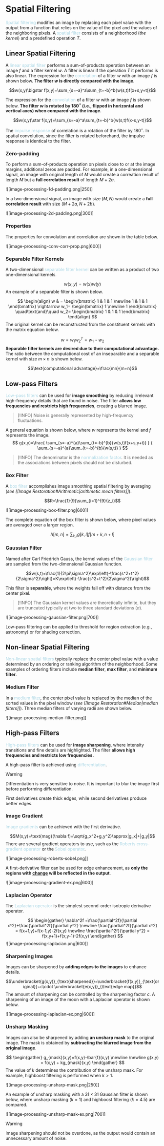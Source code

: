# Spatial Filtering

<span style = "color:lightblue">Spatial filtering</span> modifies an image by replacing each pixel value with the output from a function that relies on the value of the pixel and the values of the neighboring pixels. A <span style = "color:lightblue">spatial filter</span> consists of a neighborhood (*the kernel*) and a predefined operation $T$.

## Linear Spatial Filtering

A <span style = "color:lightblue">linear spatial filter</span> performs a sum-of-products operation between an image $f$ and a filter kernel $w$. A filter is linear if the operation $T$ it performs is also linear. The expression for the <span style = "color:lightblue">correlation</span> of a filter $w$ with an image $f$ is shown below. **The filter $w$ is directly compared with the image**.

$$w(x,y)\bigstar f(x,y)=\sum_{s=-a}^a\sum_{t=-b}^b{w(s,t)f(x+s,y+t)}$$

The expression for the <span style = "color:lightblue">convolution</span> of a filter $w$ with an image $f$ is shown below. **The filter $w$ is rotated by 180$^\circ$ (i.e., flipped in horizontal and vertical axes) when compared with the image.**

$$w(x,y)\star f(x,y)=\sum_{s=-a}^a\sum_{t=-b}^b{w(s,t)f(x-s,y-t)}$$

The <span style = "color:lightblue">impulse response</span> of correlation is a rotation of the filter by 180$^{\circ}$. In spatial convolution, since the filter is rotated beforehand, the impulse response is identical to the filter.

### Zero-padding

To perform a sum-of-products operation on pixels close to or at the image margins, additional zeros are padded. For example, in a one-dimensional signal, an image with original length of $M$ would create a correation result of length $M$ but a **full correlation result** of length $M + 2a$.

![[image-processing-1d-padding.png|250]]

In a two-dimensional signal, an image with size $(M,N)$ would create a **full correlation result** with size $(M+2a,N+2b)$.

![[image-processing-2d-padding.png|300]]

### Properties

The properties for convolution and correlation are shown in the table below.

![[image-processing-conv-corr-prop.png|600]]

### Separable Filter Kernels

A two-dimensional <span style = "color:lightblue">separable filter kernel</span> can be written as a product of two one-dimensional kernels.

$$w(x,y) = w(x)w(y)$$
An example of a separable filter is shown below.

$$
\begin{align}
	w & =
	\begin{bmatrix}
		1 & 1 & 1 \newline
		1 & 1 & 1
	\end{bmatrix}
	\rightarrow
	w_1=
	\begin{bmatrix}
		1 \newline 1
	\end{bmatrix}
	\quad\text{and}\quad
	w_2=
	\begin{bmatrix}
		1 & 1 & 1
	\end{bmatrix}
\end{align}
$$
The original kernel can be reconstructed from the constituent kernels with the matrix equation below.

$$w=w_1w_2^T=w_1\star w_2$$
**Separable filter kernels are desired due to their computational advantage.** The ratio between the computational cost of an inseparable and a separable kernel with size $m\times n$ is shown below.

$$\text{computational advantage}=\frac{mn}{m+n}$$

## Low-pass Filters

<span style = "color:lightblue">Low-pass filters</span> can be used for **image smoothing** by reducing irrelevant high-frequency details that are found in noise. The filter **allows low frequencies and restricts high frequencies**, creating a blurred image.

> [!INFO]
> Noise is generally represented by high-frequency fluctuations.

A general equation is shown below, where $w$ represents the kernel and $f$ represents the image.
$$
g(x,y)=\frac{
	\sum_{s=-a}^{a}\sum_{t=-b}^{b}{w(s,t)f(x+s,y+t)}
}
{
	\sum_{s=-a}^{a}\sum_{t=-b}^{b}{w(s,t)}
}
$$

> [!INFO]
> The denominator is the <span style = "color:lightblue">normalization factor</span>. It is needed as the associations between pixels should not be disturbed.

### Box Filter

A <span style = "color:lightblue">box filter</span> accomplishes image smoothing spatial filtering by averaging (*see [[Image Restoration#Arithmetic|arithmetic mean filters]]*).

$$R=\frac{1}{9}\sum_{i=1}^{9}{z_i}$$

![[image-processing-box-filter.png|600]]

The complete equation of the box filter is shown below, where pixel values are averaged over a larger region.

$$h[m,n]=\sum_{k,l}{g[k,l]f[m+k,n+l]}$$

### Gaussian Filter

Named after Carl Friedrich Gauss, the kernel values of the <span style = "color:lightblue">Gaussian filter</span> are sampled from the two-dimensional Gaussian function.

$$w(s,t)=\frac{1}{2\pi\sigma^2}\exp\left(-\frac{s^2+t^2}{2\sigma^2}\right)=K\exp\left(-\frac{s^2+t^2}{2\sigma^2}\right)$$

This filter is **separable**, where the weights fall off with distance from the center pixel.

> [!INFO]
> The Gaussian kernel values are theoretically infinite, but they are truncated typically at two to three standard deviations ($\sigma$).

![[image-processing-gaussian-filter.png|700]]

Low-pass filtering can be applied to threshold for region extraction (e.g., astronomy) or for shading correction.

## Non-linear Spatial Filtering

<span style = "color:lightblue">Non-linear spatial filters</span> typically replace the center pixel value with a value determined by an ordering or ranking algorithm of the neighborhood. Some examples of ordering filters include **median filter**, **max filter**, and **minimum filter**.

### Medium Filter

In a <span style = "color:lightblue">medium filter</span>, the center pixel value is replaced by the median of the sorted values in the pixel window (*see [[Image Restoration#Median|median filters]]*). Three median filters of varying radii are shown below.

![[image-processing-median-filter.png]]

## High-pass Filters

<span style = "color:lightblue">High-pass filters</span> can be used for **image sharpening**, where intensity transitions and fine details are highlighted. The filter **allows high frequencies and restricts low frequencies.**

A high-pass filter is achieved using <span style = "color:lightblue">differentiation</span>.

> [!WARNING]
> Differentiation is very sensitive to noise. It is important to blur the image first before performing differentiation.

First derivatives create thick edges, while second derivatives produce better edges.

### Image Gradient

<span style = "color:lightblue">Image gradients</span> can be achieved with the first derivative.

$$M(x,y)=\text{mag}(\nabla f)=\sqrt{g_x^2+g_y^2}\approx|g_x|+|g_y|$$
There are several gradient operators to use, such as the <span style = "color:lightblue">Roberts cross-gradient operator</span> or the <span style = "color:lightblue">Sobel operator</span>.

![[image-processing-roberts-sobel.png]]

A first-derivative filter can be used for edge enhancement, as **only the regions with <u><b>change</b></u> will be reflected in the output**. 

![[image-processing-gradient-ex.png|600]]

### Laplacian Operator

The <span style = "color:lightblue">Laplacian operator</span> is the simplest second-order isotropic derivative operator.

$$
\begin{gather}
	\nabla^2f =\frac{\partial^2f}{\partial x^2}+\frac{\partial^2f}{\partial y^2} \newline
	\frac{\partial^2f}{\partial x^2} = f(x+1,y)+f(x-1,y)-2f(x,y) \newline
	\frac{\partial^2f}{\partial y^2} = f(x,y+1)+f(x,y-1)-2f(x,y)
\end{gather}
$$
![[image-processing-laplacian.png|600]]


### Sharpening Images

Images can be sharpened by **adding edges to the images** to enhance details.

$$\underbracket{g(x,y)}_{\text{sharpened}}=\underbracket{f(x,y)}_{\text{original}}+c\cdot \underbracket{e(x,y)}_{\text{edge map}}$$
The amount of sharpening can be controlled by the sharpening factor $c$. A sharpening of an image of the moon with a Laplacian operator is shown below.

![[image-processing-laplacian-ex.png|600]]

### Unsharp Masking

Images can also be sharpened by adding **an unsharp mask** to the original image. The mask is obtained by **subtracting the blurred image from the original image**.

$$
\begin{gather}
	g_{mask}(x,y)=f(x,y)-\bar{f}(x,y) \newline \newline
	g(x,y) = f(x,y) + kg_{mask}(x,y)
\end{gather}
$$
The value of $k$ determines the contribution of the unsharp mask. For example, highboost filtering is performed when $k > 1$.

![[image-processing-unsharp-mask.png|250]]

An example of unsharp masking with a $31\times 31$ Gaussian filter is shown below, where unsharp masking ($k=1$) and highboost filtering ($k=4.5$) are compared.

![[image-processing-unsharp-mask-ex.png|700]]

> [!WARNING]
> Image sharpening should not be overdone, as the output would contain an unnecessary amount of noise.


